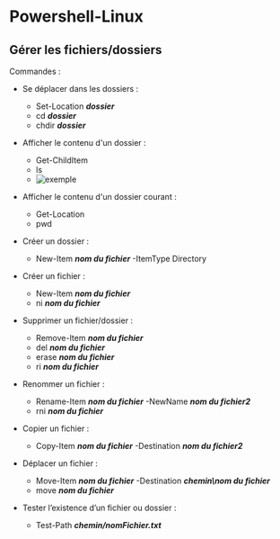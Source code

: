 # Powershell-Linux 


## Gérer les fichiers/dossiers


Commandes : 

- Se déplacer dans les dossiers : 
    - Set-Location ***dossier*** 
    - cd ***dossier*** 
    - chdir ***dossier*** 

- Afficher le contenu d'un dossier :
    - Get-ChildItem 
    - ls
    - ![exemple](images/gitchilitem.jpg)
  
- Afficher le contenu d'un dossier courant : 
    - Get-Location 
    - pwd 

- Créer un dossier :
    - New-Item ***nom du fichier*** -ItemType Directory 

- Créer un fichier :
    - New-Item ***nom du fichier*** 
    - ni ***nom du fichier***

- Supprimer un fichier/dossier : 
    - Remove-Item ***nom du fichier*** 
    - del ***nom du fichier*** 
    - erase ***nom du fichier*** 
    - ri ***nom du fichier***

- Renommer un fichier : 
    - Rename-Item ***nom du fichier*** -NewName ***nom du fichier2*** 
    - rni ***nom du fichier***

- Copier un fichier : 
    - Copy-Item ***nom du fichier*** -Destination ***nom du fichier2***

- Déplacer un fichier : 
    - Move-Item ***nom du fichier*** -Destination ***chemin\nom du fichier*** 
    - move ***nom du fichier***

- Tester l’existence d’un fichier ou dossier : 
    - Test-Path ***chemin/nomFichier.txt***
